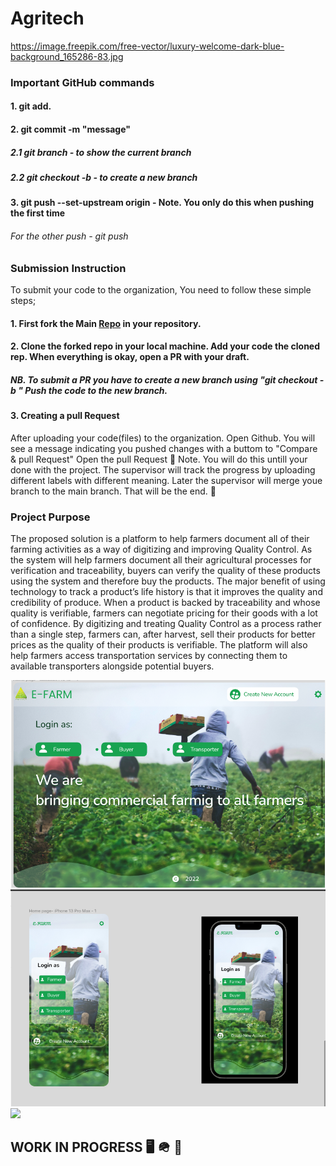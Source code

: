 # Agritech
https://image.freepik.com/free-vector/luxury-welcome-dark-blue-background_165286-83.jpg
### Important GitHub commands
#### 1. git add.
#### 2. git commit -m "message"
  ##### 2.1 git branch - to show the current branch
  ##### 2.2 git checkout -b <new-branch> - to create a new branch
#### 3. git push --set-upstream origin <new-branch> - Note. You only do this when pushing the first time
  ###### For  the other push - git push <new-branch>
  
  ### Submission Instruction
  To submit your code to the organization, You need to follow these simple steps;
  #### 1. First fork the Main [Repo](https://github.com/AgriTechnology/Agritech)  in your repository.
  #### 2. Clone the forked repo in your local machine. Add your code the cloned rep. When everything is okay, open a PR with your draft.
  ##### NB. To submit a PR you have to create a new branch using "git checkout -b <new-branch>" Push the code to the new branch. 
  #### 3. Creating a pull Request
  After uploading your code(files) to the organization. Open Github. You will see a message indicating you pushed changes with a buttom to "Compare & pull Request" Open the pull Request 📣
  Note. You will do this untill your done with the project. The supervisor will track the progress by uploading different labels with different meaning. Later the supervisor will merge youe branch to the main branch. That will be the end. 🚀


### Project Purpose
The proposed solution is a platform to help farmers document all of their farming activities as a way of digitizing and improving Quality Control. As the system will help farmers document all their agricultural processes for verification and traceability, buyers can verify the quality of these products using the system and therefore buy the products. The major benefit of using technology to track a product’s life history is that it improves the quality and credibility of produce. When a product is backed by traceability and whose quality is verifiable, farmers can negotiate pricing for their goods with a lot of confidence. By digitizing and treating Quality Control as a process rather than a single step, farmers can, after harvest, sell their products for better prices as the quality of their products is verifiable. The platform will also help farmers access transportation services by connecting them to available transporters alongside potential buyers.

<img src="img/desktop.png" >

<img src="img/iphoneHomepage.png" >

<img src="img/login&registration.png" >




## WORK IN PROGRESS 🖥️ 🪖 🚀
